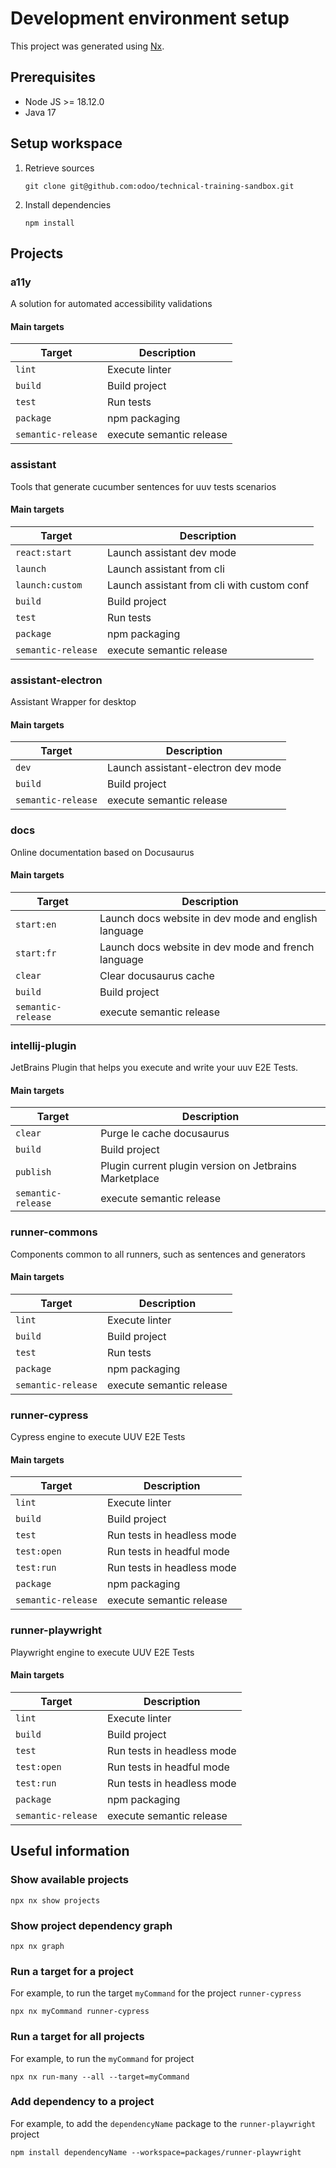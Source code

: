 # Development environment setup

This project was generated using [Nx](https://nx.dev).

## Prerequisites

- Node JS >= 18.12.0
- Java 17

## Setup workspace

1. Retrieve sources
    ```shell
    git clone git@github.com:odoo/technical-training-sandbox.git
    ```
2. Install dependencies
    ```shell
    npm install
    ```

## Projects

### a11y

A solution for automated accessibility validations

#### Main targets

| Target             | Description              |
|--------------------|--------------------------|
| `lint`             | Execute linter           |
| `build`            | Build project            |
| `test`             | Run tests                |
| `package`          | npm packaging            |
| `semantic-release` | execute semantic release |

### assistant

Tools that generate cucumber sentences for uuv tests scenarios

#### Main targets

| Target             | Description                                |
|--------------------|--------------------------------------------|
| `react:start`      | Launch assistant dev mode                  |
| `launch`           | Launch assistant from cli                  |
| `launch:custom`    | Launch assistant from cli with custom conf |
| `build`            | Build project                              |
| `test`             | Run tests                                  |
| `package`          | npm packaging                              |
| `semantic-release` | execute semantic release                   |

### assistant-electron

Assistant Wrapper for desktop

#### Main targets

| Target             | Description                        |
|--------------------|------------------------------------|
| `dev`              | Launch assistant-electron dev mode |
| `build`            | Build project                      |
| `semantic-release` | execute semantic release           |

### docs

Online documentation based on Docusaurus

#### Main targets

| Target             | Description                                          |
|--------------------|------------------------------------------------------|
| `start:en`         | Launch docs website in dev mode and english language |
| `start:fr`         | Launch docs website in dev mode and french language  |
| `clear`            | Clear docusaurus cache                               |
| `build`            | Build project                                        |
| `semantic-release` | execute semantic release                             |

### intellij-plugin

JetBrains Plugin that helps you execute and write your uuv E2E Tests.

#### Main targets

| Target             | Description                                            |
|--------------------|--------------------------------------------------------|
| `clear`            | Purge le cache docusaurus                              |
| `build`            | Build project                                          |
| `publish`          | Plugin current plugin version on Jetbrains Marketplace |
| `semantic-release` | execute semantic release                               |

### runner-commons

Components common to all runners, such as sentences and generators

#### Main targets

| Target             | Description              |
|--------------------|--------------------------|
| `lint`             | Execute linter           |
| `build`            | Build project            |
| `test`             | Run tests                |
| `package`          | npm packaging            |
| `semantic-release` | execute semantic release |

### runner-cypress

Cypress engine to execute UUV E2E Tests

#### Main targets

| Target             | Description                |
|--------------------|----------------------------|
| `lint`             | Execute linter             |
| `build`            | Build project              |
| `test`             | Run tests in headless mode |
| `test:open`        | Run tests in headful mode  |
| `test:run`         | Run tests in headless mode |
| `package`          | npm packaging              |
| `semantic-release` | execute semantic release   |

### runner-playwright

Playwright engine to execute UUV E2E Tests

#### Main targets

| Target             | Description                |
|--------------------|----------------------------|
| `lint`             | Execute linter             |
| `build`            | Build project              |
| `test`             | Run tests in headless mode |
| `test:open`        | Run tests in headful mode  |
| `test:run`         | Run tests in headless mode |
| `package`          | npm packaging              |
| `semantic-release` | execute semantic release   |

## Useful information

### Show available projects

```shell
npx nx show projects
```

### Show project dependency graph

```shell
npx nx graph
```

### Run a target for a project

For example, to run the target `myCommand` for the project `runner-cypress`

```shell
npx nx myCommand runner-cypress
```

### Run a target for all projects

For example, to run the `myCommand` for project

```shell
npx nx run-many --all --target=myCommand
```

### Add dependency to a project

For example, to add the `dependencyName` package to the `runner-playwright` project

```shell
npm install dependencyName --workspace=packages/runner-playwright
```
